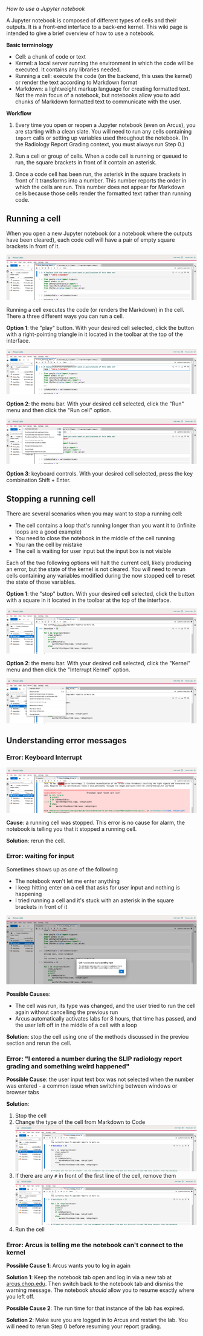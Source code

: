 *How to use a Jupyter notebook*

A Jupyter notebook is composed of different types of cells and their outputs. It is a front-end interface to a back-end kernel. This wiki page is intended to give a brief overview of how to use a notebook.

**Basic terminology**

- Cell: a chunk of code or text
- Kernel: a local server running the environment in which the code will be executed. It contains any libraries needed.
- Running a cell: execute the code (on the backend, this uses the kernel) or render the text according to Markdown format
- Markdown: a lightweight markup language for creating formatted text. Not the main focus of a notebook, but notebooks allow you to add chunks of Markdown formatted text to communicate with the user.

**Workflow**

1. Every time you open or reopen a Jupyter notebook (even on Arcus), you are starting with a clean slate. You will need to run any cells containing `import` calls or setting up variables used throughout the notebook. (In the Radiology Report Grading context, you must always run Step 0.)

2. Run a cell or group of cells. When a code cell is running or queued to run, the square brackets in front of it contain an asterisk. 

3. Once a code cell has been run, the asterisk in the square brackets in front of it transforms into a number. This number reports the order in which the cells are run. This number does not appear for Markdown cells because those cells render the formatted text rather than running code. 

## Running a cell

When you open a new Jupyter notebook (or a notebook where the outputs have been cleared), each code cell will have a pair of empty square brackets in front of it.

![](jupyter-notebook/01_empty_cells.png)

Running a cell executes the code (or renders the Markdown) in the cell. There a three different ways you can run a cell.

**Option 1**: the "play" button. With your desired cell selected, click the button with a right-pointing triangle in it located in the toolbar at the top of the interface.

![](jupyter-notebook/02_run_cell_button.png)

**Option 2**: the menu bar. With your desired cell selected, click the "Run" menu and then click the "Run cell" option.

![](jupyter-notebook/03_run_cell_menu.png)

**Option 3**: keyboard controls. With your desired cell selected, press the key combination Shift + Enter.


## Stopping a running cell

There are several scenarios when you may want to stop a running cell:
- The cell contains a loop that's running longer than you want it to (infinite loops are a good example)
- You need to close the notebook in the middle of the cell running
- You ran the cell by mistake
- The cell is waiting for user input but the input box is not visible

Each of the two following options will halt the current cell, likely producing an error, but the state of the kernel is not cleared. You will need to rerun cells containing any variables modified during the now stopped cell to reset the state of those variables.

**Option 1**: the "stop" button. With your desired cell selected, click the button with a square in it located in the toolbar at the top of the interface.

![](jupyter-notebook/04_stop_cell_button.png)

**Option 2**: the menu bar. With your desired cell selected, click the "Kernel" menu and then click the "Interrupt Kernel" option.

![](jupyter-notebook/05_stop_cell_menu.png)




## Understanding error messages

### Error: Keyboard Interrupt

![](jupyter-notebook/06_error_keyboard_int.png)

**Cause**: a running cell was stopped. This error is no cause for alarm, the notebook is telling you that it stopped a running cell.

**Solution**: rerun the cell.



### Error: waiting for input

Sometimes shows up as one of the following
- The notebook won't let me enter anything
- I keep hitting enter on a cell that asks for user input and nothing is happening
- I tried running a cell and it's stuck with an asterisk in the square brackets in front of it


![](jupyter-notebook/07_error_user_input.png)

**Possible Causes**: 
- The cell was run, its type was changed, and the user tried to run the cell again without cancelling the previous run
- Arcus automatically activates labs for 8 hours, that time has passed, and the user left off in the middle of a cell with a loop

**Solution**: stop the cell using one of the methods discussed in the previou section and rerun the cell.


### Error: "I entered a number during the SLIP radiology report grading and something weird happened"

**Possible Cause**: the user input text box was not selected when the number was entered - a common issue when switching between windows or browser tabs

**Solution**:
1. Stop the cell
2. Change the type of the cell from Markdown to Code
![The cell is currently of Markdown type](jupyter-notebook/08_error_cell_type_markdown.png)
3. If there are any `#` in front of the first line of the cell, remove them
![Remove the leading pound sign/hashtag/octothorp on the first line](jupyter-notebook/09_error_cell_type_comment.png)
4. Run the cell

### Error: Arcus is telling me the notebook can't connect to the kernel

**Possible Cause 1**: Arcus wants you to log in again

**Solution 1**: Keep the notebook tab open and log in via a new tab at [arcus.chop.edu](arcus.chop.edu). Then switch back to the notebook tab and dismiss the warning message. The notebook *should* allow you to resume exactly where you left off.

**Possible Cause 2**: The run time for that instance of the lab has expired.

**Solution 2**: Make sure you are logged in to Arcus and restart the lab. You will need to rerun Step 0 before resuming your report grading.
